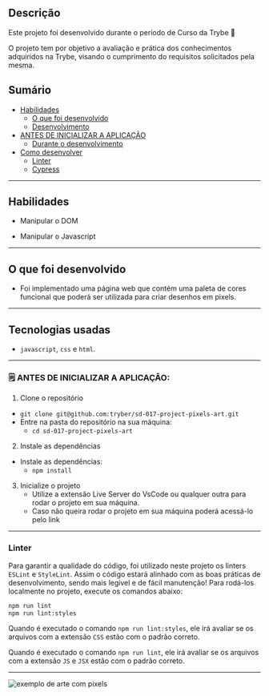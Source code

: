 ## Descrição

Este projeto foi desenvolvido durante o período de Curso da Trybe 🚀

O projeto tem por objetivo a avaliação e prática dos conhecimentos adquiridos na Trybe, visando o cumprimento do requisitos solicitados pela mesma.

## Sumário

- [Habilidades](#habilidades)
  - [O que foi desenvolvido](#o-que-foi-desenvolvido)
  - [Desenvolvimento](#desenvolvimento)
- [ANTES DE INICIALIZAR A APLICAÇÃO](#antes-de-inicializar-a-aplicação)
  - [Durante o desenvolvimento](#durante-o-desenvolvimento)
- [Como desenvolver](#como-desenvolver)
  - [Linter](#linter)
  - [Cypress](#cypress)

---

## Habilidades

- Manipular o DOM

- Manipular o Javascript

---

## O que foi desenvolvido

- Foi implementado uma página web que contém uma paleta de cores funcional que poderá ser utilizada para criar desenhos em pixels.
---

## Tecnologias usadas

- `javascript`, `css` e `html`.

---

### 🗒 ANTES DE INICIALIZAR A APLICAÇÃO:

1. Clone o repositório
  * `git clone git@github.com:tryber/sd-017-project-pixels-art.git`
  * Entre na pasta do repositório na sua máquina:
    * `cd sd-017-project-pixels-art`

2. Instale as dependências
  * Instale as dependências:
    * `npm install`

3.  Inicialize o projeto
    * Utilize a extensão Live Server do VsCode ou qualquer outra para rodar o projeto em sua máquina.
    * Caso não queira rodar o projeto em sua máquina poderá acessá-lo pelo link
---

### Linter

Para garantir a qualidade do código, foi utilizado neste projeto os linters `ESLint` e `StyleLint`.
Assim o código estará alinhado com as boas práticas de desenvolvimento, sendo mais legível
e de fácil manutenção! Para rodá-los localmente no projeto, execute os comandos abaixo:

```bash
npm run lint
npm run lint:styles
```

Quando é executado o comando `npm run lint:styles`, ele irá avaliar se os arquivos com a extensão `CSS` estão com o padrão correto.

Quando é executado o comando `npm run lint`, ele irá avaliar se os arquivos com a extensão `JS` e `JSX` estão com o padrão correto.

---

![exemplo de arte com pixels](./art-with-pixels.gif)

